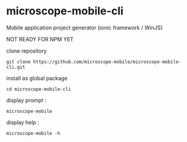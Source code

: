 microscope-mobile-cli
=====================

Mobile application project generator (ionic framework / WinJS)

NOT READY FOR NPM YET

clone repository

	git clone https://github.com/microscope-mobile/microscope-mobile-cli.git

install as global package

	cd microscope-mobile-cli
	
display prompt :

	microscope-mobile
	
display help :

	microscope-mobile -h